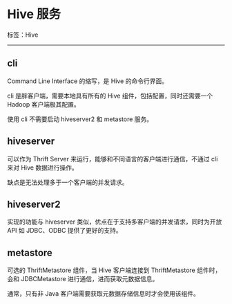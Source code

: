 # Hive 服务

标签：Hive

---

## cli

Command Line Interface 的缩写，是 Hive 的命令行界面。

cli 是胖客户端，需要本地具有所有的 Hive 组件，包括配置，同时还需要一个 Hadoop 客户端极其配置。

使用 cli 不需要启动 hiveserver2 和 metastore 服务。

## hiveserver

可以作为 Thrift Server 来运行，能够和不同语言的客户端进行通信，不通过 cli 来对 Hive 数据进行操作。

缺点是无法处理多于一个客户端的并发请求。

## hiveserver2

实现的功能与 hiveserver 类似，优点在于支持多客户端的并发请求，同时为开放 API 如 JDBC、ODBC 提供了更好的支持。

## metastore

可选的 ThriftMetastore 组件，当 Hive 客户端连接到 ThriftMetastore 组件时，会和 JDBCMetastore 进行通信，进而获取元数据信息。

通常，只有非 Java 客户端需要获取元数据存储信息时才会使用该组件。

